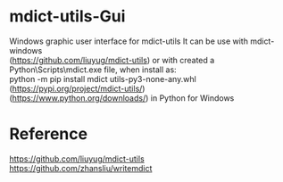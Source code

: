 # mdict-utils-Gui
Windows graphic user interface for mdict-utils
It can be use with mdict-windows<br>(https://github.com/liuyug/mdict-utils) or with created a 
Python\Scripts\mdict.exe file, when install as:<br>python -m pip install mdict utils-py3-none-any.whl<br>(https://pypi.org/project/mdict-utils/)<br>
(https://www.python.org/downloads/) in Python for Windows 
# Reference
<p4>https://github.com/liuyug/mdict-utils<br>
https://github.com/zhansliu/writemdict

